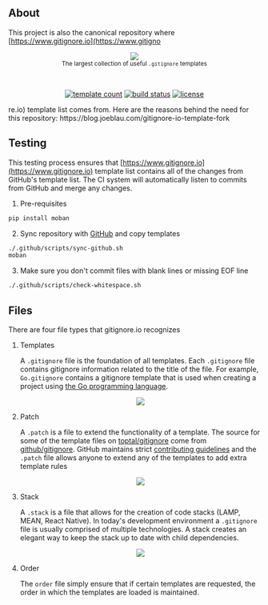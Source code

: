 
## About

This project is also the canonical repository where [https://www.gitignore.io](https://www.gitigno<p align="center">
    <a href="https://www.gitignore.io">
        <img src="https://raw.githubusercontent.com/toptal/gitignore/master/.github/gitignore-templates.svg" />
    </a>
    <br>
    <small>The largest collection of useful <code>.gitignore</code> templates</small>
</p>
<br>
<p align="center">
    <a href="https://github.com/toptal/gitignore/tree/master/templates"><img src="https://img.shields.io/badge/Templates-500%2B-FF5722.svg?longCache=true&style=flat-square" alt="template count"></a>
    <a href="https://travis-ci.com/toptal/gitignore"><img src="https://img.shields.io/travis/toptal/gitignore/master?longCache=true&style=flat-square" alt="build status"></a>
    <a href="https://github.com/toptal/gitignore/blob/master/LICENSE.md"><img src="https://img.shields.io/github/license/toptal/gitignore.svg?longCache=true&style=flat-square" alt="license"></a>
</p>
re.io) template list comes from.  Here are the reasons behind the need for this repository: https://blog.joeblau.com/gitignore-io-template-fork

## Testing

This testing process ensures that [https://www.gitignore.io](https://www.gitignore.io) template list contains all of the changes from GitHub's template list.  The CI system will automatically listen to commits from GitHub and merge any changes.

1. Pre-requisites

```sh
pip install moban
```

2. Sync repository with [GitHub](https://github.com/github/gitignore) and copy templates

```sh
./.github/scripts/sync-github.sh
moban
```

3. Make sure you don't commit files with blank lines or missing EOF line

```sh
./.github/scripts/check-whitespace.sh
```

## Files

There are four file types that gitignore.io recognizes


1. Templates

	A `.gitignore` file is the foundation of all templates.  Each `.gitignore` file contains gitignore information related to the title of the file.  For example, `Go.gitignore` contains a gitignore template that is used when creating a project using [the Go programming language](https://golang.org).

	<p align="center">
		<img src="https://raw.githubusercontent.com/toptal/gitignore/master/.github/gitignore.svg" />
	</p>

2. Patch

	A `.patch` is a file to extend the functionality of a template.  The source for some of the template files on [toptal/gitignore](https://github.com/toptal/gitignore) come from [github/gitignore](https://github.com/github/gitignore).  GitHub maintains strict [contributing guidelines](https://github.com/github/gitignore#contributing-guidelines) and the `.patch` file allows anyone to extend any of the templates to add extra template rules

	<p align="center">
		<img src="https://raw.githubusercontent.com/toptal/gitignore/master/.github/patch.svg" />
	</p>

3. Stack

	A `.stack` is a file that allows for the creation of code stacks (LAMP, MEAN, React Native).  In today's development environment a `.gitignore` file is usually comprised of multiple technologies.  A stack creates an elegant way to keep the stack up to date with child dependencies.

	<p align="center">
		<img src="https://raw.githubusercontent.com/toptal/gitignore/master/.github/stack.svg" />
	</p>

4. Order

	The `order` file simply ensure that if certain templates are requested, the order in which the templates are loaded is maintained.
